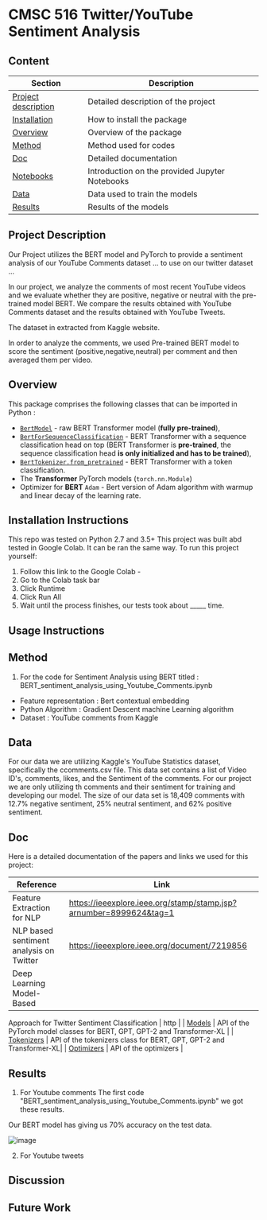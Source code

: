 # CMSC 516 Twitter/YouTube Sentiment Analysis

## Content

| Section | Description |
|-|-|
| [Project description](#project_description) | Detailed description of the project |
| [Installation](#installation_instructions) | How to install the package |
| [Overview](#overview) | Overview of the package |
| [Method](#method) | Method used for codes |
| [Doc](#doc) |  Detailed documentation |
| [Notebooks](#notebooks) | Introduction on the provided Jupyter Notebooks |
| [Data](#data) | Data used to train the models |
| [Results](#results) | Results of the models |

## Project Description
Our Project utilizes the BERT model and PyTorch to provide a sentiment analysis of our YouTube Comments dataset ... to use on our twitter dataset ...

In our project, we analyze the comments of most recent YouTube videos and we evaluate whether they are positive, negative or neutral with the pre-trained model BERT.
We compare the results obtained with YouTube Comments dataset and the results obtained with YouTube Tweets.

The dataset in extracted from Kaggle website.

In order to analyze the comments, we used Pre-trained BERT model to score the sentiment (positive,negative,neutral) per comment and then averaged them per video. 

## Overview

This package comprises the following classes that can be imported in Python :

  - [`BertModel`](./pytorch_pretrained_bert/modeling.py#L639) - raw BERT Transformer model (**fully pre-trained**),
  - [`BertForSequenceClassification`](./pytorch_pretrained_bert/modeling.py#L916) - BERT Transformer with a sequence classification head on top (BERT Transformer is **pre-trained**, the sequence classification head **is only initialized and has to be trained**),
  - [`BertTokenizer.from_pretrained`](./pytorch_pretrained_bert/modeling.py#L1051) - BERT Transformer with a token classification.
- The **Transformer** PyTorch models (`torch.nn.Module`) 
- Optimizer for **BERT**  `Adam` - Bert version of Adam algorithm with warmup and linear decay of the learning rate.

## Installation Instructions
This repo was tested on Python 2.7 and 3.5+ 
This project was built abd tested in Google Colab. It can be ran the same way. To run this project yourself:
1. Follow this link to the Google Colab -
2. Go to the Colab task bar
3. Click Runtime
4. Click Run All
5. Wait until the process finishes, our tests took about _____ time.

## Usage Instructions

## Method
1. For the code for Sentiment Analysis using BERT titled : 
BERT_sentiment_analysis_using_Youtube_Comments.ipynb
-	Feature representation : Bert contextual embedding
-	Python Algorithm : Gradient Descent machine Learning algorithm
-	Dataset : YouTube comments from Kaggle

## Data
For our data we are utilizing Kaggle's YouTube Statistics dataset, specifically the ccomments.csv file. This data set contains a list of Video ID's, comments, likes, and the Sentiment of the comments. For our project we are only utilizing th comments and their sentiment for training and developing our model.
The size of our data set is 18,409 comments with 12.7% negative sentiment, 25% neutral sentiment, and 62% positive sentiment. 

## Doc

Here is a detailed documentation of the papers and links we used for this project:

| Reference | Link |
|-|-|
| Feature Extraction for NLP | https://ieeexplore.ieee.org/stamp/stamp.jsp?arnumber=8999624&tag=1 |
| NLP based sentiment analysis on Twitter | https://ieeexplore.ieee.org/document/7219856 |
| Deep Learning Model-Based
Approach for Twitter Sentiment Classification
 | http |
| [Models](#models) | API of the PyTorch model classes for BERT, GPT, GPT-2 and Transformer-XL |
| [Tokenizers](#tokenizers) | API of the tokenizers class for BERT, GPT, GPT-2 and Transformer-XL|
| [Optimizers](#optimizers) |  API of the optimizers |

## Results
1. For Youtube comments 
The first code "BERT_sentiment_analysis_using_Youtube_Comments.ipynb" we got these results.

Our BERT model has giving us 70% accuracy on the test data.

![image](https://user-images.githubusercontent.com/83011466/196296921-76b9cbfa-6e26-47b5-b8f0-f9efe0b4b8aa.png)

2. For Youtube tweets

## Discussion

## Future Work
